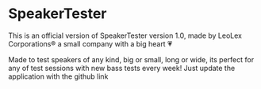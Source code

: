 # SpeakerTester
This is an official version of SpeakerTester version 1.0, made by LeoLex Corporations® a small company with a big heart 💗

Made to test speakers of any kind, big or small, long or wide, its perfect for any of test sessions with new bass tests every week! Just update the application with the github link
